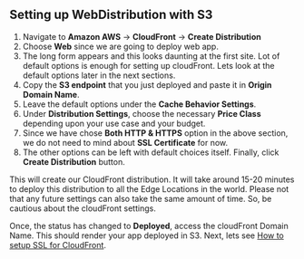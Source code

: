 ## Setting up WebDistribution with S3

1. Navigate to **Amazon AWS** -> **CloudFront** -> **Create Distribution**
2. Choose **Web** since we are going to deploy web app.
3. The long form appears and this looks daunting at the first site. Lot of default options is enough for setting up cloudFront. Lets look at the default options later in the next sections.
4. Copy the **S3 endpoint** that you just deployed and paste it in **Origin Domain Name**.
5. Leave the default options under the **Cache Behavior Settings**.
6. Under **Distribution Settings**, choose the necessary **Price Class** depending upon your use case and your budget.
7. Since we have chose **Both HTTP & HTTPS** option in the above section, we do not need to mind about **SSL Certificate** for now.
8. The other options can be left with default choices itself. Finally, click **Create Distribution** button.

This will create our CloudFront distribution. It will take around 15-20 minutes to deploy this distribution to all the Edge Locations in the world. Please not that any future settings can also take the same amount of time. So, be cautious about the cloudFront settings.

Once, the status has changed to **Deployed**, access the cloudFront Domain Name. This should render your app deployed in S3. Next, lets see [How to setup SSL for CloudFront](https://github.com/lakshmantgld/route53-CloudFront-S3-Setup/blob/master/readmeFiles/SSLForCF.md).
